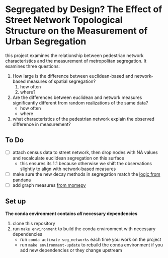 # Segregated by Design? The Effect of Street Network Topological Structure on the Measurement of Urban Segregation

this project examines the relationship between pedestrian network characteristics and the measurement of metropolitan segregation.
It examines three questions:

1. How large is the difference between euclidean-based and network-based measures of spatial segregation?
   1. how often
   2. where?
2. Are the differences between euclidean and network measures significantly different from random realizations of the same data?
   - how often
   - where 
3. what characteristics of the pedestrian network explain the observed difference in measurement?

## To Do

- [ ] attach census data to street network, then drop nodes with NA values and recalculate euclidean segregation on this surface
  - this ensures its 1:1 because otherwise we shift the observations slightly to align with network-based measures
- [ ] make sure the new decay methods in segregation match the [logic from pandana](https://github.com/UDST/pandana/blob/3e3d35ca2d57428714b89ed8fc7020bc55067e1d/src/accessibility.cpp#L391)
- [ ] add graph measures [from momepy](http://docs.momepy.org/en/stable/api.html#graph)

## Set up

**The conda environment contains _all_ necessary dependencies**

1. clone this repository
2. run `make environment` to build the conda environment with necessary dependencies
   - run `conda activate seg_networks` each time you work on the project
   - run `make environment-update` to rebuild the conda environment if you add new dependencies or they change upstream
